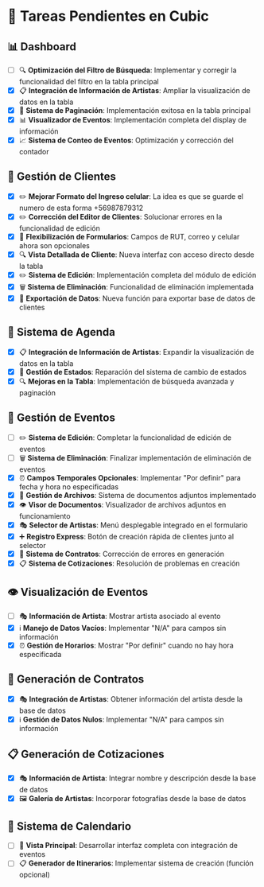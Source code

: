 # 🎯 Tareas Pendientes en Cubic

## 📊 Dashboard
- [ ] 🔍 **Optimización del Filtro de Búsqueda**: Implementar y corregir la funcionalidad del filtro en la tabla principal
- [x] 📋 **Integración de Información de Artistas**: Ampliar la visualización de datos en la tabla
- [x] 📄 **Sistema de Paginación**: Implementación exitosa en la tabla principal
- [x] 📊 **Visualizador de Eventos**: Implementación completa del display de información
- [x] 📈 **Sistema de Conteo de Eventos**: Optimización y corrección del contador

## 👥 Gestión de Clientes
- [x] ✏️ **Mejorar Formato del Ingreso celular**: La idea es que se guarde el numero de esta forma +56987879312
- [x] ✏️ **Corrección del Editor de Clientes**: Solucionar errores en la funcionalidad de edición
- [x] 📝 **Flexibilización de Formularios**: Campos de RUT, correo y celular ahora son opcionales
- [x] 🔍 **Vista Detallada de Cliente**: Nueva interfaz con acceso directo desde la tabla
- [x] ✏️ **Sistema de Edición**: Implementación completa del módulo de edición
- [x] 🗑️ **Sistema de Eliminación**: Funcionalidad de eliminación implementada
- [x] 💾 **Exportación de Datos**: Nueva función para exportar base de datos de clientes

## 📅 Sistema de Agenda
- [x] 📋 **Integración de Información de Artistas**: Expandir la visualización de datos en la tabla
- [x] 🔄 **Gestión de Estados**: Reparación del sistema de cambio de estados
- [x] 🔍 **Mejoras en la Tabla**: Implementación de búsqueda avanzada y paginación

## 🎫 Gestión de Eventos
- [ ] ✏️ **Sistema de Edición**: Completar la funcionalidad de edición de eventos
- [ ] 🗑️ **Sistema de Eliminación**: Finalizar implementación de eliminación de eventos
- [x] ⏰ **Campos Temporales Opcionales**: Implementar "Por definir" para fecha y hora no especificadas
- [x] 📎 **Gestión de Archivos**: Sistema de documentos adjuntos implementado
- [x] 👁️ **Visor de Documentos**: Visualizador de archivos adjuntos en funcionamiento
- [x] 🎭 **Selector de Artistas**: Menú desplegable integrado en el formulario
- [x] ➕ **Registro Express**: Botón de creación rápida de clientes junto al selector
- [x] 📄 **Sistema de Contratos**: Corrección de errores en generación
- [x] 📋 **Sistema de Cotizaciones**: Resolución de problemas en creación

## 👁️ Visualización de Eventos
- [ ] 🎭 **Información de Artista**: Mostrar artista asociado al evento
- [x]  ℹ️ **Manejo de Datos Vacíos**: Implementar "N/A" para campos sin información
- [x] ⏰ **Gestión de Horarios**: Mostrar "Por definir" cuando no hay hora especificada

## 📄 Generación de Contratos
- [x] 🎭 **Integración de Artistas**: Obtener información del artista desde la base de datos
- [x] ℹ️ **Gestión de Datos Nulos**: Implementar "N/A" para campos sin información

## 📋 Generación de Cotizaciones
- [x] 🎭 **Información de Artista**: Integrar nombre y descripción desde la base de datos
- [x] 🖼️ **Galería de Artistas**: Incorporar fotografías desde la base de datos

## 📆 Sistema de Calendario
- [ ] 📅 **Vista Principal**: Desarrollar interfaz completa con integración de eventos
- [ ] 📋 **Generador de Itinerarios**: Implementar sistema de creación (función opcional)